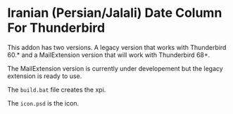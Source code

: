 # Iranian (Persian/Jalali) Date Column For Thunderbird

This addon has two versions. A legacy version that works with Thunderbird 60.* and a MailExtension version 
that will work with Thunderbird 68+. 

The MailExtension version is currently under developement but the legacy extension is ready to use.

The `build.bat` file creates the xpi.

The `icon.psd` is the icon.

